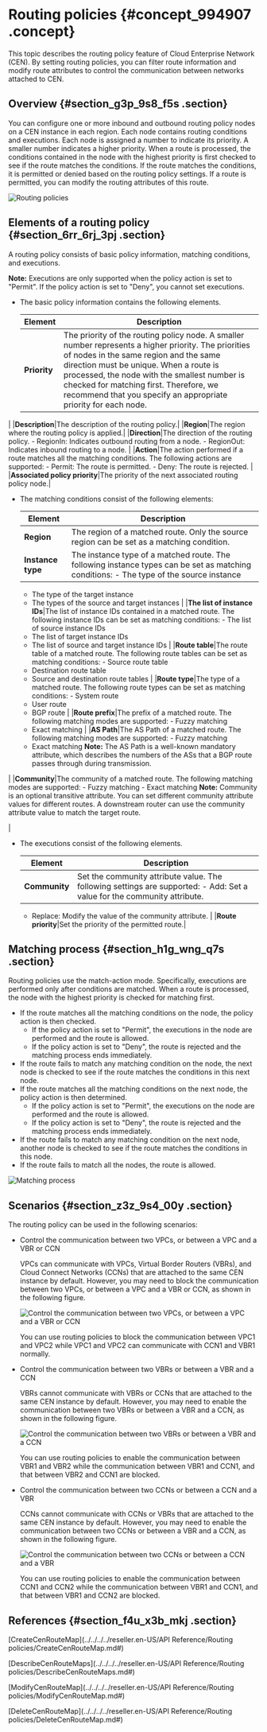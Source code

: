 # Routing policies {#concept_994907 .concept}

This topic describes the routing policy feature of Cloud Enterprise Network \(CEN\). By setting routing policies, you can filter route information and modify route attributes to control the communication between networks attached to CEN.

## Overview {#section_g3p_9s8_f5s .section}

You can configure one or more inbound and outbound routing policy nodes on a CEN instance in each region. Each node contains routing conditions and executions. Each node is assigned a number to indicate its priority. A smaller number indicates a higher priority. When a route is processed, the conditions contained in the node with the highest priority is first checked to see if the route matches the conditions. If the route matches the conditions, it is permitted or denied based on the routing policy settings. If a route is permitted, you can modify the routing attributes of this route.

![Routing policies](http://static-aliyun-doc.oss-cn-hangzhou.aliyuncs.com/assets/img/803311/156376843851040_en-US.png)

## Elements of a routing policy {#section_6rr_6rj_3pj .section}

A routing policy consists of basic policy information, matching conditions, and executions.

**Note:** Executions are only supported when the policy action is set to "Permit". If the policy action is set to "Deny", you cannot set executions.

-   The basic policy information contains the following elements.

    |Element|Description|
    |-------|-----------|
    |**Priority**|The priority of the routing policy node. A smaller number represents a higher priority. The priorities of nodes in the same region and the same direction must be unique. When a route is processed, the node with the smallest number is checked for matching first. Therefore, we recommend that you specify an appropriate priority for each node.

 |
    |**Description**|The description of the routing policy.|
    |**Region**|The region where the routing policy is applied.|
    |**Direction**|The direction of the routing policy.     -   RegionIn: Indicates outbound routing from a node.
    -   RegionOut: Indicates inbound routing to a node.
 |
    |**Action**|The action performed if a route matches all the matching conditions. The following actions are supported:     -   Permit: The route is permitted.
    -   Deny: The route is rejected.
 |
    |**Associated policy priority**|The priority of the next associated routing policy node.|

-   The matching conditions consist of the following elements:

    |Element|Description|
    |-------|-----------|
    |**Region**|The region of a matched route. Only the source region can be set as a matching condition.|
    |**Instance type**|The instance type of a matched route. The following instance types can be set as matching conditions:     -   The type of the source instance
    -   The type of the target instance
    -   The types of the source and target instances
 |
    |**The list of instance IDs**|The list of instance IDs contained in a matched route. The following instance IDs can be set as matching conditions:     -   The list of source instance IDs
    -   The list of target instance IDs
    -   The list of source and target instance IDs
 |
    |**Route table**|The route table of a matched route. The following route tables can be set as matching conditions:     -   Source route table
    -   Destination route table
    -   Source and destination route tables
 |
    |**Route type**|The type of a matched route. The following route types can be set as matching conditions:     -   System route
    -   User route
    -   BGP route
 |
    |**Route prefix**|The prefix of a matched route. The following matching modes are supported:     -   Fuzzy matching
    -   Exact matching
 |
    |**AS Path**|The AS Path of a matched route. The following matching modes are supported:     -   Fuzzy matching
    -   Exact matching
 **Note:** The AS Path is a well-known mandatory attribute, which describes the numbers of the ASs that a BGP route passes through during transmission.

 |
    |**Community**|The community of a matched route. The following matching modes are supported:     -   Fuzzy matching
    -   Exact matching
 **Note:** Community is an optional transitive attribute. You can set different community attribute values for different routes. A downstream router can use the community attribute value to match the target route.

 |

-   The executions consist of the following elements.

    |Element|Description|
    |-------|-----------|
    |**Community**|Set the community attribute value. The following settings are supported:     -   Add: Set a value for the community attribute.
    -   Replace: Modify the value of the community attribute.
 |
    |**Route priority**|Set the priority of the permitted route.|


## Matching process {#section_h1g_wng_q7s .section}

Routing policies use the match-action mode. Specifically, executions are performed only after conditions are matched. When a route is processed, the node with the highest priority is checked for matching first.

-   If the route matches all the matching conditions on the node, the policy action is then checked.
    -   If the policy action is set to "Permit", the executions in the node are performed and the route is allowed.
    -   If the policy action is set to "Deny", the route is rejected and the matching process ends immediately.
-   If the route fails to match any matching condition on the node, the next node is checked to see if the route matches the conditions in this next node.
-   If the route matches all the matching conditions on the next node, the policy action is then determined.
    -   If the policy action is set to "Permit", the executions on the node are performed and the route is allowed.
    -   If the policy action is set to "Deny", the route is rejected and the matching process ends immediately.
-   If the route fails to match any matching condition on the next node, another node is checked to see if the route matches the conditions in this node.
-   If the route fails to match all the nodes, the route is allowed.

![Matching process](http://static-aliyun-doc.oss-cn-hangzhou.aliyuncs.com/assets/img/803311/156376843851016_en-US.png)

## Scenarios {#section_z3z_9s4_00y .section}

The routing policy can be used in the following scenarios:

-   Control the communication between two VPCs, or between a VPC and a VBR or CCN

    VPCs can communicate with VPCs, Virtual Border Routers \(VBRs\), and Cloud Connect Networks \(CCNs\) that are attached to the same CEN instance by default. However, you may need to block the communication between two VPCs, or between a VPC and a VBR or CCN, as shown in the following figure.

    ![Control the communication between two VPCs, or between a VPC and a VBR or CCN ](http://static-aliyun-doc.oss-cn-hangzhou.aliyuncs.com/assets/img/803311/156376843851086_en-US.png)

    You can use routing policies to block the communication between VPC1 and VPC2 while VPC1 and VPC2 can communicate with CCN1 and VBR1 normally.

-   Control the communication between two VBRs or between a VBR and a CCN

    VBRs cannot communicate with VBRs or CCNs that are attached to the same CEN instance by default. However, you may need to enable the communication between two VBRs or between a VBR and a CCN, as shown in the following figure.

    ![Control the communication between two VBRs or between a VBR and a CCN](http://static-aliyun-doc.oss-cn-hangzhou.aliyuncs.com/assets/img/803311/156376843851104_en-US.png)

    You can use routing policies to enable the communication between VBR1 and VBR2 while the communication between VBR1 and CCN1, and that between VBR2 and CCN1 are blocked.

-   Control the communication between two CCNs or between a CCN and a VBR

    CCNs cannot communicate with CCNs or VBRs that are attached to the same CEN instance by default. However, you may need to enable the communication between two CCNs or between a VBR and a CCN, as shown in the following figure.

    ![Control the communication between two CCNs or between a CCN and a VBR](http://static-aliyun-doc.oss-cn-hangzhou.aliyuncs.com/assets/img/803311/156376843851135_en-US.png)

    You can use routing policies to enable the communication between CCN1 and CCN2 while the communication between VBR1 and CCN1, and that between VBR1 and CCN2 are blocked.


## References {#section_f4u_x3b_mkj .section}

[CreateCenRouteMap](../../../../reseller.en-US/API Reference/Routing policies/CreateCenRouteMap.md#)

[DescribeCenRouteMaps](../../../../reseller.en-US/API Reference/Routing policies/DescribeCenRouteMaps.md#)

[ModifyCenRouteMap](../../../../reseller.en-US/API Reference/Routing policies/ModifyCenRouteMap.md#)

[DeleteCenRouteMap](../../../../reseller.en-US/API Reference/Routing policies/DeleteCenRouteMap.md#)


